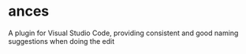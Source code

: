 # ances
 A plugin for Visual Studio Code, providing consistent and good naming suggestions when doing the edit
